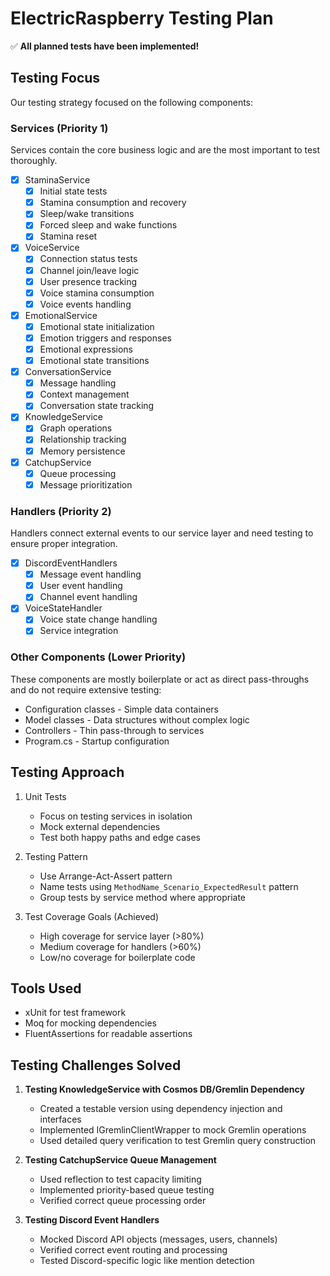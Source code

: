 # ElectricRaspberry Testing Plan

✅ **All planned tests have been implemented!**

## Testing Focus 
Our testing strategy focused on the following components:

### Services (Priority 1)
Services contain the core business logic and are the most important to test thoroughly.

- [x] StaminaService
  - [x] Initial state tests
  - [x] Stamina consumption and recovery
  - [x] Sleep/wake transitions
  - [x] Forced sleep and wake functions
  - [x] Stamina reset
  
- [x] VoiceService
  - [x] Connection status tests
  - [x] Channel join/leave logic
  - [x] User presence tracking
  - [x] Voice stamina consumption
  - [x] Voice events handling
  
- [x] EmotionalService
  - [x] Emotional state initialization
  - [x] Emotion triggers and responses
  - [x] Emotional expressions
  - [x] Emotional state transitions
  
- [x] ConversationService
  - [x] Message handling
  - [x] Context management
  - [x] Conversation state tracking
  
- [x] KnowledgeService
  - [x] Graph operations
  - [x] Relationship tracking
  - [x] Memory persistence
  
- [x] CatchupService
  - [x] Queue processing
  - [x] Message prioritization
  
### Handlers (Priority 2)
Handlers connect external events to our service layer and need testing to ensure proper integration.

- [x] DiscordEventHandlers
  - [x] Message event handling
  - [x] User event handling
  - [x] Channel event handling
  
- [x] VoiceStateHandler
  - [x] Voice state change handling
  - [x] Service integration
  
### Other Components (Lower Priority)
These components are mostly boilerplate or act as direct pass-throughs and do not require extensive testing:

- Configuration classes - Simple data containers
- Model classes - Data structures without complex logic
- Controllers - Thin pass-through to services
- Program.cs - Startup configuration

## Testing Approach

1. Unit Tests
   - Focus on testing services in isolation
   - Mock external dependencies
   - Test both happy paths and edge cases

2. Testing Pattern
   - Use Arrange-Act-Assert pattern
   - Name tests using `MethodName_Scenario_ExpectedResult` pattern
   - Group tests by service method where appropriate

3. Test Coverage Goals (Achieved)
   - High coverage for service layer (>80%)
   - Medium coverage for handlers (>60%)
   - Low/no coverage for boilerplate code

## Tools Used
- xUnit for test framework
- Moq for mocking dependencies
- FluentAssertions for readable assertions

## Testing Challenges Solved

1. **Testing KnowledgeService with Cosmos DB/Gremlin Dependency**
   - Created a testable version using dependency injection and interfaces
   - Implemented IGremlinClientWrapper to mock Gremlin operations
   - Used detailed query verification to test Gremlin query construction

2. **Testing CatchupService Queue Management**
   - Used reflection to test capacity limiting
   - Implemented priority-based queue testing
   - Verified correct queue processing order

3. **Testing Discord Event Handlers**
   - Mocked Discord API objects (messages, users, channels)
   - Verified correct event routing and processing
   - Tested Discord-specific logic like mention detection